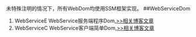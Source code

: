 未特殊注明的情况下，所有WebDom均使用SSM框架实现。
##WebServiceDom
1. WebServiceE 
	WebService服务端程序Dom,[>>相关博客文章](http://windcoder.com/webservicerumenchushiyong/)
2. WebServiceC
	WebService客户端简单Dom,[>>相关博客文章](http://windcoder.com/webservicerumenchushiyongerdiaoyongwebservicefuwu/)
